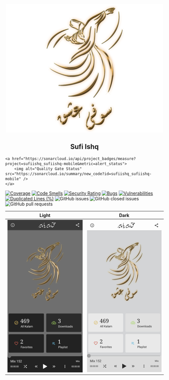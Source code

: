 <p align="center">
    <img src="app/src/main/res/drawable-xxxhdpi/logo.png" width="500" />
    <h2 align="center">Sufi Ishq</h2>

    <a href="https://sonarcloud.io/api/project_badges/measure?project=sufiishq_sufiishq-mobile&metric=alert_status">
        <img alt="Quality Gate Status" src="https://sonarcloud.io/summary/new_code?id=sufiishq_sufiishq-mobile" />
    </a>

[![Coverage](https://sonarcloud.io/api/project_badges/measure?project=sufiishq_sufiishq-mobile&metric=coverage)](https://sonarcloud.io/summary/new_code?id=sufiishq_sufiishq-mobile) [![Code Smells](https://sonarcloud.io/api/project_badges/measure?project=sufiishq_sufiishq-mobile&metric=code_smells)](https://sonarcloud.io/summary/new_code?id=sufiishq_sufiishq-mobile) [![Security Rating](https://sonarcloud.io/api/project_badges/measure?project=sufiishq_sufiishq-mobile&metric=security_rating)](https://sonarcloud.io/summary/new_code?id=sufiishq_sufiishq-mobile) [![Bugs](https://sonarcloud.io/api/project_badges/measure?project=sufiishq_sufiishq-mobile&metric=bugs)](https://sonarcloud.io/summary/new_code?id=sufiishq_sufiishq-mobile) [![Vulnerabilities](https://sonarcloud.io/api/project_badges/measure?project=sufiishq_sufiishq-mobile&metric=vulnerabilities)](https://sonarcloud.io/summary/new_code?id=sufiishq_sufiishq-mobile) [![Duplicated Lines (%)](https://sonarcloud.io/api/project_badges/measure?project=sufiishq_sufiishq-mobile&metric=duplicated_lines_density)](https://sonarcloud.io/summary/new_code?id=sufiishq_sufiishq-mobile) ![GitHub issues](https://img.shields.io/github/issues/sufiishq/sufiishq-mobile) ![GitHub closed issues](https://img.shields.io/github/issues-closed/sufiishq/sufiishq-mobile) ![GitHub pull requests](https://img.shields.io/github/issues-pr/sufiishq/sufiishq-mobile)
</p>



| Light | Dark |
|-------|------|
|![](.github/screenshot_dark.jpg)|![](.github/screenshot_light.jpg)